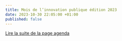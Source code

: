 ```yaml
---
title: Mois de l’innovation publique édition 2023
date: 2023-10-30 22:05:00 +01:00
published: false
---
```


<div class="lien-important"><p><a href="https://www.numerique.gouv.fr/agenda/numerique-en-commun-s-a-bordeaux/">Lire la suite de la page agenda</a></p></div>